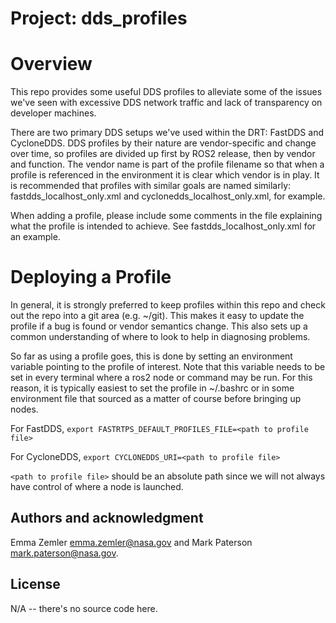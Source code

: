 # Project: dds_profiles

# Overview

This repo provides some useful DDS profiles to alleviate some of the issues we've seen with excessive DDS network traffic and lack of transparency on developer machines. 

There are two primary DDS setups we've used within the DRT: FastDDS and CycloneDDS. DDS profiles by their nature are vendor-specific and change over time, so profiles are divided up first by ROS2 release, then by vendor and function. The vendor name is part of the profile filename so that when a profile is referenced in the environment it is clear which vendor is in play. It is recommended that profiles with similar goals are named similarly: fastdds_localhost_only.xml and cyclonedds_localhost_only.xml, for example. 

When adding a profile, please include some comments in the file explaining what the profile is intended to achieve. See fastdds_localhost_only.xml for an example.

# Deploying a Profile

In general, it is strongly preferred to keep profiles within this repo and check out the repo into a git area (e.g. ~/git). This makes it easy to update the profile if a bug is found or vendor semantics change. This also sets up a common understanding of where to look to help in diagnosing problems.

So far as using a profile goes, this is done by setting an environment variable pointing to the profile of interest. Note that this variable needs to be set in every terminal where a ros2 node or command may be run. For this reason, it is typically easiest to set the profile in ~/.bashrc or in some environment file that sourced as a matter of course before bringing up nodes.

For FastDDS, ```export FASTRTPS_DEFAULT_PROFILES_FILE=<path to profile file>```

For CycloneDDS, ```export CYCLONEDDS_URI=<path to profile file>```

```<path to profile file>``` should be an absolute path since we will not always have control of where a node is launched.

## Authors and acknowledgment

Emma Zemler <emma.zemler@nasa.gov> and Mark Paterson <mark.paterson@nasa.gov>.

## License

N/A -- there's no source code here.

